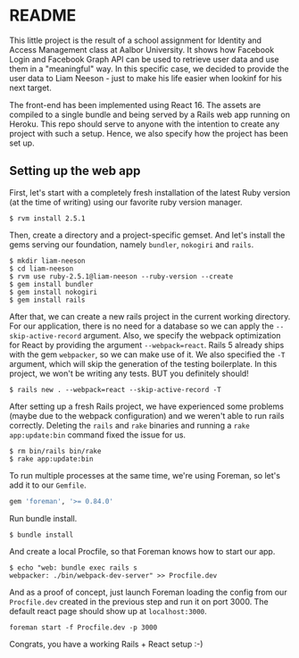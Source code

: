 # README

This little project is the result of a school assignment for Identity and Access Management class at Aalbor University. It shows how Facebook Login and Facebook Graph API can be used to retrieve user data and use them in a "meaningful" way. In this specific case, we decided to provide the user data to Liam Neeson - just to make his life easier when lookinf for his next target.

The front-end has been implemented using React 16. The assets are compiled to a single bundle and being served by a Rails web app running on Heroku. This repo should serve to anyone with the intention to create any project with such a setup. Hence, we also specify how the project has been set up.

## Setting up the web app

First, let's start with a completely fresh installation of the latest Ruby version (at the time of writing) using our favorite ruby version manager.
```
$ rvm install 2.5.1
```

Then, create a directory and a project-specific gemset. And let's install the gems serving our foundation, namely `bundler`, `nokogiri` and `rails`.
```
$ mkdir liam-neeson
$ cd liam-neeson
$ rvm use ruby-2.5.1@liam-neeson --ruby-version --create
$ gem install bundler
$ gem install nokogiri
$ gem install rails
```

After that, we can create a new rails project in the current working directory. For our application, there is no need for a database so we can apply the `--skip-active-record` argument. Also, we specify the webpack optimization for React by providing the argument `--webpack=react`. Rails 5 already ships with the gem `webpacker`, so we can make use of it. We also specified the `-T` argument, which will skip the generation of the testing boilerplate. In this project, we won't be writing any tests. BUT you definitely should!
```
$ rails new . --webpack=react --skip-active-record -T
```

After setting up a fresh Rails project, we have experienced some problems (maybe due to the webpack configuration) and we weren't able to run rails correctly. Deleting the `rails` and `rake` binaries and running a `rake app:update:bin` command fixed the issue for us.
```
$ rm bin/rails bin/rake
$ rake app:update:bin
```

To run multiple processes at the same time, we're using Foreman, so let's add it to our `Gemfile`.
```ruby
gem 'foreman', '>= 0.84.0'
```

Run bundle install.
```
$ bundle install
```

And create a local Procfile, so that Foreman knows how to start our app.
```
$ echo "web: bundle exec rails s
webpacker: ./bin/webpack-dev-server" >> Procfile.dev
```

And as a proof of concept, just launch Foreman loading the config from our `Procfile.dev` created in the previous step and run it on port 3000. The default react page should show up at `localhost:3000`.
```
foreman start -f Procfile.dev -p 3000
```

Congrats, you have a working Rails + React setup :-)
